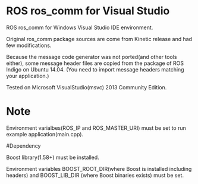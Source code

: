 # ROS ros_comm for Visual Studio

ROS ros_comm for Windows Visual Studio IDE environment. 

Original ros_comm package sources are come from Kinetic release and had few modifications.

Because the message code generator was not ported(and other tools either), some message header files are copied from the package of ROS Indigo on Ubuntu 14.04.
(You need to import message headers matching your application.)

Tested on Microsoft VisualStudio(msvc) 2013 Community Edition.

# Note

 Environment varialbes(ROS_IP and ROS_MASTER_URI) must be set to run example application(main.cpp).

#Dependency
 
 Boost library(1.58+) must be installed.
 
 Environment variables BOOST_ROOT_DIR(where Boost is installed including headers) and BOOST_LIB_DIR (where Boost binaries exists) must be set.
